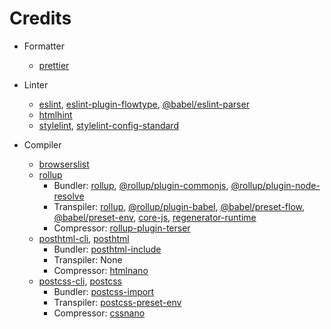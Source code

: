 # Credits

- Formatter
	- [prettier](https://github.com/prettier/prettier/)

- Linter
	- [eslint](https://github.com/eslint/eslint/), [eslint-plugin-flowtype](https://github.com/gajus/eslint-plugin-flowtype/), [@babel/eslint-parser](https://github.com/babel/babel/tree/main/eslint/babel-eslint-parser/)
	- [htmlhint](https://github.com/HTMLHint/HTMLHint/)
	- [stylelint](https://github.com/stylelint/stylelint/), [stylelint-config-standard](https://github.com/stylelint/stylelint-config-standard/)

- Compiler
	- [browserslist](https://github.com/browserslist/browserslist/)
	- [rollup](https://github.com/rollup/rollup/)
		- Bundler: [rollup](https://github.com/rollup/rollup/), [@rollup/plugin-commonjs](https://github.com/rollup/plugins/tree/master/packages/commonjs/), [@rollup/plugin-node-resolve](https://github.com/rollup/plugins/tree/master/packages/node-resolve/)
		- Transpiler: [rollup](https://github.com/rollup/rollup/), [@rollup/plugin-babel](https://github.com/rollup/plugins/tree/master/packages/babel/), [@babel/preset-flow](https://github.com/babel/babel/tree/main/packages/babel-preset-flow/), [@babel/preset-env](https://github.com/babel/babel/tree/main/packages/babel-preset-env/), [core-js](https://github.com/zloirock/core-js/), [regenerator-runtime](https://github.com/facebook/regenerator/tree/main/packages/runtime/)
		- Compressor: [rollup-plugin-terser](https://github.com/TrySound/rollup-plugin-terser/)
	- [posthtml-cli](https://github.com/posthtml/posthtml-cli/), [posthtml](https://github.com/posthtml/posthtml/)
		- Bundler: [posthtml-include](https://github.com/posthtml/posthtml-include/)
		- Transpiler: None
		- Compressor: [htmlnano](https://github.com/posthtml/htmlnano/)
	- [postcss-cli](https://github.com/postcss/postcss-cli/), [postcss](https://github.com/postcss/postcss/)
		- Bundler: [postcss-import](https://github.com/postcss/postcss-import/)
		- Transpiler: [postcss-preset-env](https://github.com/csstools/postcss-plugins/tree/main/plugin-packs/postcss-preset-env/)
		- Compressor: [cssnano](https://github.com/cssnano/cssnano/)
